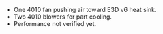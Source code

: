 - One 4010 fan pushing air toward E3D v6 heat sink.
- Two 4010 blowers for part cooling.
- Performance not verified yet.